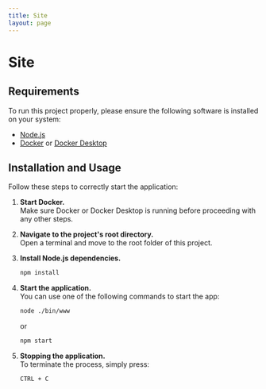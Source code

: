 ```yaml
---
title: Site
layout: page
---
```


# Site

## Requirements

To run this project properly, please ensure the following software is installed on your system:

- [Node.js](https://nodejs.org/)
- [Docker](https://www.docker.com/) or [Docker Desktop](https://www.docker.com/products/docker-desktop)

## Installation and Usage

Follow these steps to correctly start the application:

1. **Start Docker.**  
   Make sure Docker or Docker Desktop is running before proceeding with any other steps.

2. **Navigate to the project's root directory.**  
   Open a terminal and move to the root folder of this project.

3. **Install Node.js dependencies.**

   ```bash
   npm install
   ```

4. **Start the application.**  
   You can use one of the following commands to start the app:

   ```bash
   node ./bin/www
   ```

   or

   ```bash
   npm start
   ```

5. **Stopping the application.**  
   To terminate the process, simply press:

   ```bash
   CTRL + C
   ```


